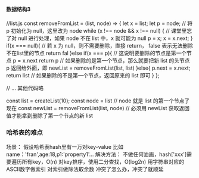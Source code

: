 #### 数据结构3
//list.js
const removeFromList = (list, node) => {
  let x = list;
  let p = node; // 将 p 初始化为 null，这里改为 node
  while (x !== node && x !== null) { // 课堂里忘了对 null 进行处理，如果 node 不在 list 中，x 就可能为 null
    p = x;
    x = x.next;
  }
  if(x === null){ // 若 x 为 null，则不需要删除，直接 return， false 表示无法删除不在list里的节点
    return fal
  }else if(x === p){ // 这说明要删除的节点是第一个节点
    p = x.next
    return p // 如果删除的是第一个节点，那么就要把新 list 的头节点 p 返回给外面，即 newList = removeFromList(list, list)
  }else{
    p.next = x.next;
    return list // 如果删除的不是第一个节点，返回原来的 list 即可
  }
};

// ... 其他代码略

const list = createList(10);
const node = list // node 就是 list 的第一个节点了现在
const newList = removeFromList(list, node) // 必须用 newList 获取返回值才能拿到删除了第一个节点的新 list

### 哈希表的难点
场景：
假设哈希表hash里有一万对key-value
比如name：'fran',age:18,p1:'property1'...
解决方法：
不做任何油画，hash['xxx']需要遍历所有key，O(n)
对key排序，使用二分查找，O(log2n)
用字符串对应的ASCII数字做索引
对索引做除法取余数
冲突了怎么办，冲突了就顺延